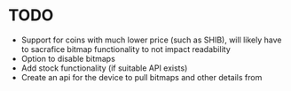 # TODO
- Support for coins with much lower price (such as SHIB), will likely have to sacrafice bitmap functionality to not impact readability
- Option to disable bitmaps
- Add stock functionality (if suitable API exists)
- Create an api for the device to pull bitmaps and other details from
